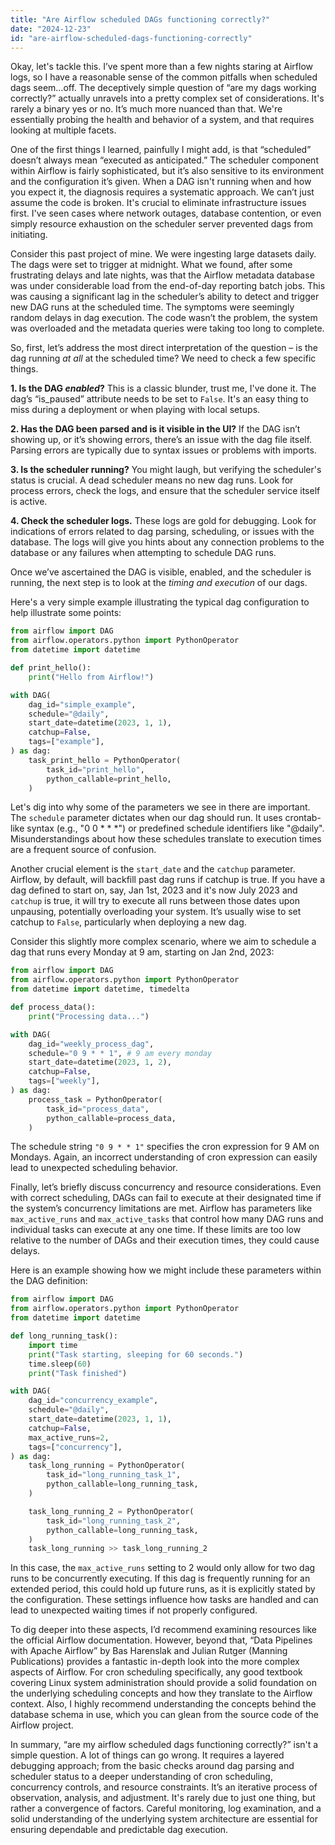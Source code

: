 ```yaml
---
title: "Are Airflow scheduled DAGs functioning correctly?"
date: "2024-12-23"
id: "are-airflow-scheduled-dags-functioning-correctly"
---
```


Okay, let's tackle this. I’ve spent more than a few nights staring at Airflow logs, so I have a reasonable sense of the common pitfalls when scheduled dags seem…off. The deceptively simple question of “are my dags working correctly?” actually unravels into a pretty complex set of considerations. It's rarely a binary yes or no. It’s much more nuanced than that. We're essentially probing the health and behavior of a system, and that requires looking at multiple facets.

One of the first things I learned, painfully I might add, is that “scheduled” doesn’t always mean “executed as anticipated.” The scheduler component within Airflow is fairly sophisticated, but it’s also sensitive to its environment and the configuration it’s given. When a DAG isn't running when and how you expect it, the diagnosis requires a systematic approach. We can’t just assume the code is broken. It's crucial to eliminate infrastructure issues first. I've seen cases where network outages, database contention, or even simply resource exhaustion on the scheduler server prevented dags from initiating.

Consider this past project of mine. We were ingesting large datasets daily. The dags were set to trigger at midnight. What we found, after some frustrating delays and late nights, was that the Airflow metadata database was under considerable load from the end-of-day reporting batch jobs. This was causing a significant lag in the scheduler’s ability to detect and trigger new DAG runs at the scheduled time. The symptoms were seemingly random delays in dag execution. The code wasn’t the problem, the system was overloaded and the metadata queries were taking too long to complete.

So, first, let’s address the most direct interpretation of the question – is the dag running *at all* at the scheduled time? We need to check a few specific things.

**1. Is the DAG *enabled*?** This is a classic blunder, trust me, I've done it. The dag’s “is_paused” attribute needs to be set to `False`. It's an easy thing to miss during a deployment or when playing with local setups.

**2. Has the DAG been parsed and is it visible in the UI?** If the DAG isn’t showing up, or it’s showing errors, there’s an issue with the dag file itself. Parsing errors are typically due to syntax issues or problems with imports.

**3. Is the scheduler running?** You might laugh, but verifying the scheduler's status is crucial. A dead scheduler means no new dag runs. Look for process errors, check the logs, and ensure that the scheduler service itself is active.

**4. Check the scheduler logs.** These logs are gold for debugging. Look for indications of errors related to dag parsing, scheduling, or issues with the database. The logs will give you hints about any connection problems to the database or any failures when attempting to schedule DAG runs.

Once we’ve ascertained the DAG is visible, enabled, and the scheduler is running, the next step is to look at the *timing and execution* of our dags.

Here's a very simple example illustrating the typical dag configuration to help illustrate some points:

```python
from airflow import DAG
from airflow.operators.python import PythonOperator
from datetime import datetime

def print_hello():
    print("Hello from Airflow!")

with DAG(
    dag_id="simple_example",
    schedule="@daily",
    start_date=datetime(2023, 1, 1),
    catchup=False,
    tags=["example"],
) as dag:
    task_print_hello = PythonOperator(
        task_id="print_hello",
        python_callable=print_hello,
    )

```

Let's dig into why some of the parameters we see in there are important. The `schedule` parameter dictates when our dag should run. It uses crontab-like syntax (e.g., "0 0 * * *") or predefined schedule identifiers like "@daily". Misunderstandings about how these schedules translate to execution times are a frequent source of confusion.

Another crucial element is the `start_date` and the `catchup` parameter. Airflow, by default, will backfill past dag runs if catchup is true. If you have a dag defined to start on, say, Jan 1st, 2023 and it's now July 2023 and `catchup` is true, it will try to execute all runs between those dates upon unpausing, potentially overloading your system. It’s usually wise to set catchup to `False`, particularly when deploying a new dag.

Consider this slightly more complex scenario, where we aim to schedule a dag that runs every Monday at 9 am, starting on Jan 2nd, 2023:

```python
from airflow import DAG
from airflow.operators.python import PythonOperator
from datetime import datetime, timedelta

def process_data():
    print("Processing data...")

with DAG(
    dag_id="weekly_process_dag",
    schedule="0 9 * * 1", # 9 am every monday
    start_date=datetime(2023, 1, 2),
    catchup=False,
    tags=["weekly"],
) as dag:
    process_task = PythonOperator(
        task_id="process_data",
        python_callable=process_data,
    )
```

The schedule string `"0 9 * * 1"` specifies the cron expression for 9 AM on Mondays. Again, an incorrect understanding of cron expression can easily lead to unexpected scheduling behavior.

Finally, let’s briefly discuss concurrency and resource considerations. Even with correct scheduling, DAGs can fail to execute at their designated time if the system’s concurrency limitations are met. Airflow has parameters like `max_active_runs` and `max_active_tasks` that control how many DAG runs and individual tasks can execute at any one time. If these limits are too low relative to the number of DAGs and their execution times, they could cause delays.

Here is an example showing how we might include these parameters within the DAG definition:

```python
from airflow import DAG
from airflow.operators.python import PythonOperator
from datetime import datetime

def long_running_task():
    import time
    print("Task starting, sleeping for 60 seconds.")
    time.sleep(60)
    print("Task finished")

with DAG(
    dag_id="concurrency_example",
    schedule="@daily",
    start_date=datetime(2023, 1, 1),
    catchup=False,
    max_active_runs=2,
    tags=["concurrency"],
) as dag:
    task_long_running = PythonOperator(
        task_id="long_running_task_1",
        python_callable=long_running_task,
    )

    task_long_running_2 = PythonOperator(
        task_id="long_running_task_2",
        python_callable=long_running_task,
    )
    task_long_running >> task_long_running_2
```

In this case, the `max_active_runs` setting to 2 would only allow for two dag runs to be concurrently executing. If this dag is frequently running for an extended period, this could hold up future runs, as it is explicitly stated by the configuration. These settings influence how tasks are handled and can lead to unexpected waiting times if not properly configured.

To dig deeper into these aspects, I’d recommend examining resources like the official Airflow documentation. However, beyond that, “Data Pipelines with Apache Airflow” by Bas Harenslak and Julian Rutger (Manning Publications) provides a fantastic in-depth look into the more complex aspects of Airflow. For cron scheduling specifically, any good textbook covering Linux system administration should provide a solid foundation on the underlying scheduling concepts and how they translate to the Airflow context. Also, I highly recommend understanding the concepts behind the database schema in use, which you can glean from the source code of the Airflow project.

In summary, “are my airflow scheduled dags functioning correctly?” isn't a simple question. A lot of things can go wrong. It requires a layered debugging approach; from the basic checks around dag parsing and scheduler status to a deeper understanding of cron scheduling, concurrency controls, and resource constraints. It’s an iterative process of observation, analysis, and adjustment. It's rarely due to just one thing, but rather a convergence of factors. Careful monitoring, log examination, and a solid understanding of the underlying system architecture are essential for ensuring dependable and predictable dag execution.
